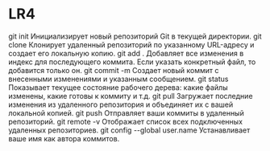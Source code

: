 # LR4
git init Инициализирует новый репозиторий Git в текущей директории.
git clone Клонирует удаленный репозиторий по указанному URL-адресу и создает его локальную копию.
git add . Добавляет все изменения в индекс для последующего коммита. Если указать конкретный файл, то добавится только он.
git commit -m Создает новый коммит с внесенными изменениями и указанным сообщением.
git status Показывает текущее состояние рабочего дерева: какие файлы изменены, какие готовы к коммиту и т.д.
git pull Загружает последние изменения из удаленного репозитория и объединяет их с вашей локальной копией.
git push Отправляет ваши коммиты в удаленный репозиторий.
git remote -v Отображает список всех подключенных удаленных репозиториев.
git config --global user.name Устанавливает ваше имя как автора коммитов.
